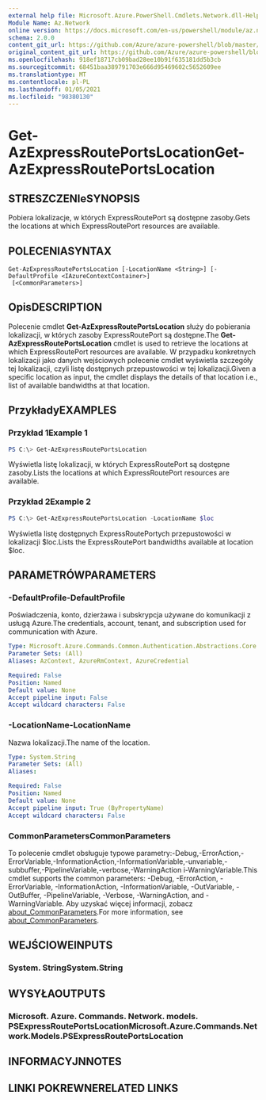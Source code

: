 ```yaml
---
external help file: Microsoft.Azure.PowerShell.Cmdlets.Network.dll-Help.xml
Module Name: Az.Network
online version: https://docs.microsoft.com/en-us/powershell/module/az.network/get-azexpressrouteportslocation
schema: 2.0.0
content_git_url: https://github.com/Azure/azure-powershell/blob/master/src/Network/Network/help/Get-AzExpressRoutePortsLocation.md
original_content_git_url: https://github.com/Azure/azure-powershell/blob/master/src/Network/Network/help/Get-AzExpressRoutePortsLocation.md
ms.openlocfilehash: 918ef18717cb09bad28ee10b91f635181dd5b3cb
ms.sourcegitcommit: 68451baa389791703e666d95469602c5652609ee
ms.translationtype: MT
ms.contentlocale: pl-PL
ms.lasthandoff: 01/05/2021
ms.locfileid: "98380130"
---
```

# <span data-ttu-id="7a79c-101">Get-AzExpressRoutePortsLocation</span><span class="sxs-lookup"><span data-stu-id="7a79c-101">Get-AzExpressRoutePortsLocation</span></span>

## <span data-ttu-id="7a79c-102">STRESZCZENIe</span><span class="sxs-lookup"><span data-stu-id="7a79c-102">SYNOPSIS</span></span>
<span data-ttu-id="7a79c-103">Pobiera lokalizacje, w których ExpressRoutePort są dostępne zasoby.</span><span class="sxs-lookup"><span data-stu-id="7a79c-103">Gets the locations at which ExpressRoutePort resources are available.</span></span>

## <span data-ttu-id="7a79c-104">POLECENIA</span><span class="sxs-lookup"><span data-stu-id="7a79c-104">SYNTAX</span></span>

```
Get-AzExpressRoutePortsLocation [-LocationName <String>] [-DefaultProfile <IAzureContextContainer>]
 [<CommonParameters>]
```

## <span data-ttu-id="7a79c-105">Opis</span><span class="sxs-lookup"><span data-stu-id="7a79c-105">DESCRIPTION</span></span>
<span data-ttu-id="7a79c-106">Polecenie cmdlet **Get-AzExpressRoutePortsLocation** służy do pobierania lokalizacji, w których zasoby ExpressRoutePort są dostępne.</span><span class="sxs-lookup"><span data-stu-id="7a79c-106">The **Get-AzExpressRoutePortsLocation** cmdlet is used to retrieve the locations at which ExpressRoutePort resources are available.</span></span> <span data-ttu-id="7a79c-107">W przypadku konkretnych lokalizacji jako danych wejściowych polecenie cmdlet wyświetla szczegóły tej lokalizacji, czyli listę dostępnych przepustowości w tej lokalizacji.</span><span class="sxs-lookup"><span data-stu-id="7a79c-107">Given a specific location as input, the cmdlet displays the details of that location i.e., list of available bandwidths at that location.</span></span>

## <span data-ttu-id="7a79c-108">Przykłady</span><span class="sxs-lookup"><span data-stu-id="7a79c-108">EXAMPLES</span></span>

### <span data-ttu-id="7a79c-109">Przykład 1</span><span class="sxs-lookup"><span data-stu-id="7a79c-109">Example 1</span></span>
```powershell
PS C:\> Get-AzExpressRoutePortsLocation
```

<span data-ttu-id="7a79c-110">Wyświetla listę lokalizacji, w których ExpressRoutePort są dostępne zasoby.</span><span class="sxs-lookup"><span data-stu-id="7a79c-110">Lists the locations at which ExpressRoutePort resources are available.</span></span>

### <span data-ttu-id="7a79c-111">Przykład 2</span><span class="sxs-lookup"><span data-stu-id="7a79c-111">Example 2</span></span>
```powershell
PS C:\> Get-AzExpressRoutePortsLocation -LocationName $loc
```

<span data-ttu-id="7a79c-112">Wyświetla listę dostępnych ExpressRoutePortych przepustowości w lokalizacji $loc.</span><span class="sxs-lookup"><span data-stu-id="7a79c-112">Lists the ExpressRoutePort bandwidths available at location $loc.</span></span>

## <span data-ttu-id="7a79c-113">PARAMETRÓW</span><span class="sxs-lookup"><span data-stu-id="7a79c-113">PARAMETERS</span></span>

### <span data-ttu-id="7a79c-114">-DefaultProfile</span><span class="sxs-lookup"><span data-stu-id="7a79c-114">-DefaultProfile</span></span>
<span data-ttu-id="7a79c-115">Poświadczenia, konto, dzierżawa i subskrypcja używane do komunikacji z usługą Azure.</span><span class="sxs-lookup"><span data-stu-id="7a79c-115">The credentials, account, tenant, and subscription used for communication with Azure.</span></span>

```yaml
Type: Microsoft.Azure.Commands.Common.Authentication.Abstractions.Core.IAzureContextContainer
Parameter Sets: (All)
Aliases: AzContext, AzureRmContext, AzureCredential

Required: False
Position: Named
Default value: None
Accept pipeline input: False
Accept wildcard characters: False
```

### <span data-ttu-id="7a79c-116">-LocationName</span><span class="sxs-lookup"><span data-stu-id="7a79c-116">-LocationName</span></span>
<span data-ttu-id="7a79c-117">Nazwa lokalizacji.</span><span class="sxs-lookup"><span data-stu-id="7a79c-117">The name of the location.</span></span>

```yaml
Type: System.String
Parameter Sets: (All)
Aliases:

Required: False
Position: Named
Default value: None
Accept pipeline input: True (ByPropertyName)
Accept wildcard characters: False
```

### <span data-ttu-id="7a79c-118">CommonParameters</span><span class="sxs-lookup"><span data-stu-id="7a79c-118">CommonParameters</span></span>
<span data-ttu-id="7a79c-119">To polecenie cmdlet obsługuje typowe parametry:-Debug,-ErrorAction,-ErrorVariable,-InformationAction,-InformationVariable,-unvariable,-subbuffer,-PipelineVariable,-verbose,-WarningAction i-WarningVariable.</span><span class="sxs-lookup"><span data-stu-id="7a79c-119">This cmdlet supports the common parameters: -Debug, -ErrorAction, -ErrorVariable, -InformationAction, -InformationVariable, -OutVariable, -OutBuffer, -PipelineVariable, -Verbose, -WarningAction, and -WarningVariable.</span></span> <span data-ttu-id="7a79c-120">Aby uzyskać więcej informacji, zobacz [about_CommonParameters](http://go.microsoft.com/fwlink/?LinkID=113216).</span><span class="sxs-lookup"><span data-stu-id="7a79c-120">For more information, see [about_CommonParameters](http://go.microsoft.com/fwlink/?LinkID=113216).</span></span>

## <span data-ttu-id="7a79c-121">WEJŚCIOWE</span><span class="sxs-lookup"><span data-stu-id="7a79c-121">INPUTS</span></span>

### <span data-ttu-id="7a79c-122">System. String</span><span class="sxs-lookup"><span data-stu-id="7a79c-122">System.String</span></span>

## <span data-ttu-id="7a79c-123">WYSYŁA</span><span class="sxs-lookup"><span data-stu-id="7a79c-123">OUTPUTS</span></span>

### <span data-ttu-id="7a79c-124">Microsoft. Azure. Commands. Network. models. PSExpressRoutePortsLocation</span><span class="sxs-lookup"><span data-stu-id="7a79c-124">Microsoft.Azure.Commands.Network.Models.PSExpressRoutePortsLocation</span></span>

## <span data-ttu-id="7a79c-125">INFORMACYJN</span><span class="sxs-lookup"><span data-stu-id="7a79c-125">NOTES</span></span>

## <span data-ttu-id="7a79c-126">LINKI POKREWNE</span><span class="sxs-lookup"><span data-stu-id="7a79c-126">RELATED LINKS</span></span>
